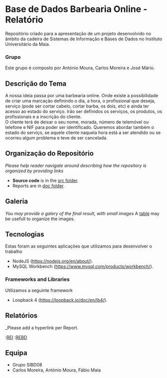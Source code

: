 # Base de Dados Barbearia Online - Relatório

Repositório criado para a apresentação de um projeto desenvolvido no âmbito da cadeira de Sistemas de Informação e Bases de Dados no Instituto Universitário da Maia.

### Grupo
Este grupo é composto por António Moura, Carlos Moreira e José Mário.

## Descrição do Tema

A nossa ideia passa por uma barbearia online. Onde existe a possibilidade de criar uma marcação definindo o dia, a hora, o profissional que deseja, serviço (pode ser cortar cabelo, cortar barba, os dois, etc) e ainda ter acesso ao estado do serviço. Irão ser definidos os serviços, os produtos, os profissionais e a inscrição do cliente.  
O cliente terá de deixar o seu nome, morada, número de telemóvel ou telefone e NIF para poder ser identificado. Queremos abordar também o estado do serviço, se aquele cliente naquela hora está a ser atendido ou se ocorreu algum problema e teve de ser cancelada.


## Organização do Repositório

_Please help reader navigate around describing how the repository is organized by providing links_
* **Source code** is in the [src folder](src/).
* Reports are in [doc folder](doc/).

## Galeria

_You may provide a galery of the final result, with small images_
A [table](https://www.markdownguide.org/extended-syntax/#tables) may be usefull to organize the images.

## Tecnologias

Estas foram as seguintes aplicações que utilizamos para desenvolver o trabalho
* NodeJS (https://nodejs.org/en/about/).
* MySQL Workbench (https://www.mysql.com/products/workbench/).


### Frameworks and Libraries

Utilizamos a seguinte framework
* Loopback 4 (https://loopback.io/doc/en/lb4/).

## Relatórios
_Please add a hyperlink per Report.

:[REI](doc/rei/rei00.md)
:[REBD](doc/rebd/rebd00.md)

## Equipa
* Grupo SIBD08
* Carlos Moreira, António Moura, Fábio Maia 

